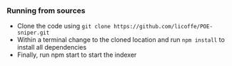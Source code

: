 ### Running from sources

- Clone the code using `git clone https://github.com/licoffe/POE-sniper.git`
- Within a terminal change to the cloned location and run `npm install` to install all dependencies
- Finally, run npm start to start the indexer